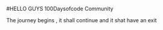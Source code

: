 #HELLO GUYS 100Daysofcode Community

The journey begins , it shall continue and it shat have an exit